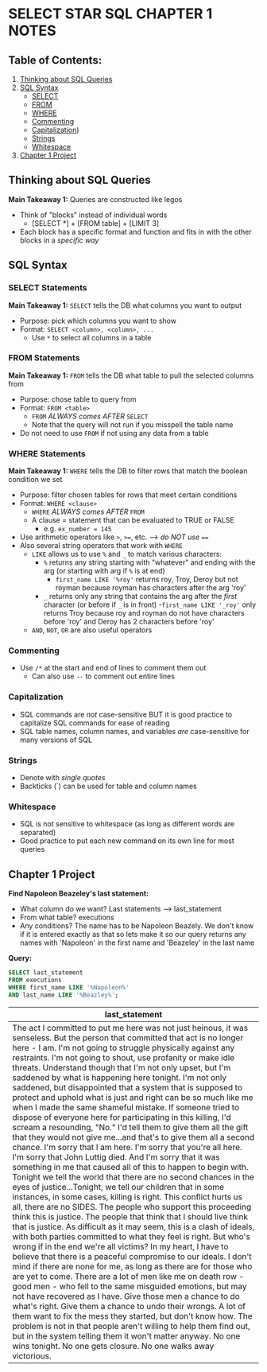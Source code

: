 # SELECT STAR SQL CHAPTER 1 NOTES

## Table of Contents:
1. [Thinking about SQL Queries](#thinking-about-sql-queries)
2. [SQL Syntax](#sql-syntax)
   - [SELECT](#select-statments)
   - [FROM](#from-statements)
   - [WHERE](#where-statements)
   - [Commenting](#commenting)
   - [Capitalization](#capitalization))
   - [Strings](#strings)
   - [Whitespace](#whitespace)
3. [Chapter 1 Project](#chapter-1-project)

## Thinking about SQL Queries
**Main Takeaway 1:** Queries are constructed like legos
  - Think of "blocks" instead of individual words
    - [SELECT *] + [FROM table] + [LIMIT 3]
  - Each block has a specific format and function and fits in with the other blocks in a *specific way*

## SQL Syntax
### SELECT Statements
**Main Takeaway 1:** `SELECT` tells the DB what columns you want to output
- Purpose: pick which columns you want to show
- Format: `SELECT <column>, <column>, ...`
  - Use `*` to select all columns in a table

### FROM Statements
**Main Takeaway 1:** `FROM` tells the DB what table to pull the selected columns from
- Purpose: chose table to query from
- Format: `FROM <table>`
  - `FROM` *ALWAYS comes AFTER* `SELECT`
  - Note that the query will not run if you misspell the table name
- Do not need to use `FROM` if not using any data from a table

### WHERE Statements
**Main Takeaway 1:** `WHERE` tells the DB to filter rows that match the boolean condition we set
- Purpose: filter chosen tables for rows that meet certain conditions
- Format: `WHERE <clause>`
  - `WHERE` *ALWAYS comes AFTER* `FROM`
  - A clause = statement that can be evaluated to TRUE or FALSE
    - e.g. `ex_number = 145`
- Use arithmetic operators like `>`, `>=`, etc. --> *do NOT use `==`*
- Also several string operators that work with `WHERE`
    - `LIKE` allows us to use `%` and `_` to match various characters:
      - `%` returns any string starting with "whatever" and ending with the arg (or starting with arg if `%` is at end)
        - `first_name LIKE '%roy'` returns roy, Troy, Deroy but not royman   because royman has characters after the arg 'roy'
      - `_` returns only any string that contains the arg after the *first* character (or before if `_` is in front)
        -`first_name LIKE '_roy'` only returns Troy because roy and royman do not have characters before 'roy' and Deroy has 2 characters before 'roy'
    - `AND`, `NOT`, `OR` are also useful operators

### Commenting
- Use `/*` at the start and end of lines to comment them out
  - Can also use `--` to comment out entire lines

### Capitalization
- SQL commands are *not* case-sensitive BUT it is good practice to capitalize SQL commands for ease of reading
- SQL table names, column names, and variables *are* case-sensitive for many versions of SQL

### Strings
- Denote with *single quotes*
- Backticks (`) can be used for table and column names

### Whitespace
- SQL is not sensitive to whitespace (as long as different words are separated)
- Good practice to put each new command on its own line for most queries
 
## Chapter 1 Project
**Find Napoleon Beazeley's last statement:**
- What column do we want? Last statements --> last_statement
- From what table? executions
- Any conditions? The name has to be Napoleon Beazely. We don't know if it is entered exactly as that so lets make it so our query returns any names with 'Napoleon' in the first name and 'Beazeley' in the last name

**Query:**
```sql
SELECT last_statement
FROM executions
WHERE first_name LIKE '%Napoleon%'
AND last_name LIKE '%Beazley%';
```

|last_statement|
|--------------|
|The act I committed to put me here was not just heinous, it was senseless. But the person that committed that act is no longer here - I am. I'm not going to struggle physically against any restraints. I'm not going to shout, use profanity or make idle threats. Understand though that I'm not only upset, but I'm saddened by what is happening here tonight. I'm not only saddened, but disappointed that a system that is supposed to protect and uphold what is just and right can be so much like me when I made the same shameful mistake. If someone tried to dispose of everyone here for participating in this killing, I'd scream a resounding, "No." I'd tell them to give them all the gift that they would not give me...and that's to give them all a second chance. I'm sorry that I am here. I'm sorry that you're all here. I'm sorry that John Luttig died. And I'm sorry that it was something in me that caused all of this to happen to begin with. Tonight we tell the world that there are no second chances in the eyes of justice...Tonight, we tell our children that in some instances, in some cases, killing is right. This conflict hurts us all, there are no SIDES. The people who support this proceeding think this is justice. The people that think that I should live think that is justice. As difficult as it may seem, this is a clash of ideals, with both parties committed to what they feel is right. But who's wrong if in the end we're all victims? In my heart, I have to believe that there is a peaceful compromise to our ideals. I don't mind if there are none for me, as long as there are for those who are yet to come. There are a lot of men like me on death row - good men - who fell to the same misguided emotions, but may not have recovered as I have. Give those men a chance to do what's right. Give them a chance to undo their wrongs. A lot of them want to fix the mess they started, but don't know how. The problem is not in that people aren't willing to help them find out, but in the system telling them it won't matter anyway. No one wins tonight. No one gets closure. No one walks away victorious.|

